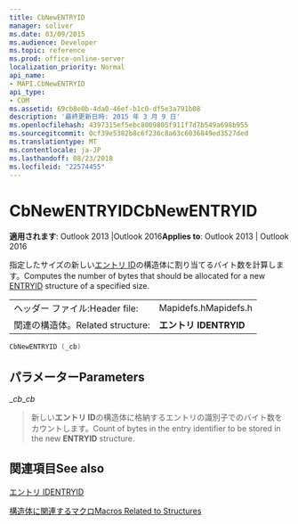 ```yaml
---
title: CbNewENTRYID
manager: soliver
ms.date: 03/09/2015
ms.audience: Developer
ms.topic: reference
ms.prod: office-online-server
localization_priority: Normal
api_name:
- MAPI.CbNewENTRYID
api_type:
- COM
ms.assetid: 69cb8e0b-4da0-46ef-b1c0-df5e3a791b08
description: '最終更新日時: 2015 年 3 月 9 日'
ms.openlocfilehash: 4397315ef5ebc8009805f911f7d7b549a698b955
ms.sourcegitcommit: 0cf39e5382b8c6f236c8a63c6036849ed3527ded
ms.translationtype: MT
ms.contentlocale: ja-JP
ms.lasthandoff: 08/23/2018
ms.locfileid: "22574455"
---
```

# <a name="cbnewentryid"></a><span data-ttu-id="ac19b-103">CbNewENTRYID</span><span class="sxs-lookup"><span data-stu-id="ac19b-103">CbNewENTRYID</span></span>

  
  
<span data-ttu-id="ac19b-104">**適用されます**: Outlook 2013 |Outlook 2016</span><span class="sxs-lookup"><span data-stu-id="ac19b-104">**Applies to**: Outlook 2013 | Outlook 2016</span></span> 
  
<span data-ttu-id="ac19b-105">指定したサイズの新しい[エントリ ID](entryid.md)の構造体に割り当てるバイト数を計算します。</span><span class="sxs-lookup"><span data-stu-id="ac19b-105">Computes the number of bytes that should be allocated for a new [ENTRYID](entryid.md) structure of a specified size.</span></span> 
  
|||
|:-----|:-----|
|<span data-ttu-id="ac19b-106">ヘッダー ファイル:</span><span class="sxs-lookup"><span data-stu-id="ac19b-106">Header file:</span></span>  <br/> |<span data-ttu-id="ac19b-107">Mapidefs.h</span><span class="sxs-lookup"><span data-stu-id="ac19b-107">Mapidefs.h</span></span>  <br/> |
|<span data-ttu-id="ac19b-108">関連の構造体。</span><span class="sxs-lookup"><span data-stu-id="ac19b-108">Related structure:</span></span>  <br/> |<span data-ttu-id="ac19b-109">**エントリ ID**</span><span class="sxs-lookup"><span data-stu-id="ac19b-109">**ENTRYID**</span></span> <br/> |
   
```cpp
CbNewENTRYID (_cb)
```

## <a name="parameters"></a><span data-ttu-id="ac19b-110">パラメーター</span><span class="sxs-lookup"><span data-stu-id="ac19b-110">Parameters</span></span>

 <span data-ttu-id="ac19b-111">__cb_</span><span class="sxs-lookup"><span data-stu-id="ac19b-111">__cb_</span></span>
  
> <span data-ttu-id="ac19b-112">新しい**エントリ ID**の構造体に格納するエントリの識別子でのバイト数をカウントします。</span><span class="sxs-lookup"><span data-stu-id="ac19b-112">Count of bytes in the entry identifier to be stored in the new **ENTRYID** structure.</span></span> 
    
## <a name="see-also"></a><span data-ttu-id="ac19b-113">関連項目</span><span class="sxs-lookup"><span data-stu-id="ac19b-113">See also</span></span>



[<span data-ttu-id="ac19b-114">エントリ ID</span><span class="sxs-lookup"><span data-stu-id="ac19b-114">ENTRYID</span></span>](entryid.md)


[<span data-ttu-id="ac19b-115">構造体に関連するマクロ</span><span class="sxs-lookup"><span data-stu-id="ac19b-115">Macros Related to Structures</span></span>](macros-related-to-structures.md)

